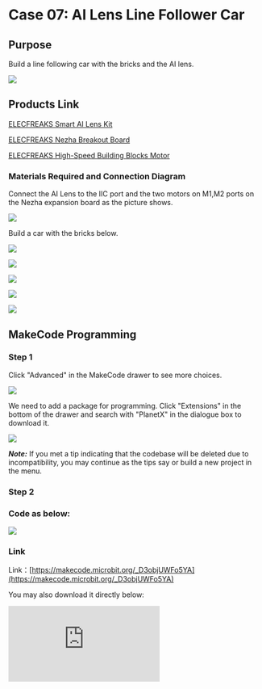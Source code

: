 # Case 07: AI Lens Line Follower Car

## Purpose

Build a line following car with the bricks and the AI lens.

![](./images/05035_01.png)

## Products Link

[ELECFREAKS Smart AI Lens Kit](https://shop.elecfreaks.com/products/elecfreaks-smart-ai-lens-kit?_pos=1&_sid=d572dc26c&_ss=r)

[ELECFREAKS Nezha Breakout Board](https://shop.elecfreaks.com/products/elecfreaks-nezha-breakout-board?_pos=1&_sid=327dd9f18&_ss=r)

[ELECFREAKS High-Speed Building Blocks Motor](https://shop.elecfreaks.com/products/elecfreaks-high-speed-building-blocks-motor?_pos=4&_sid=1012c2d84&_ss=r)


### Materials Required and Connection Diagram

 Connect the AI Lens to the IIC port and the two motors on M1,M2 ports on the Nezha expansion board as the picture shows.


![](./images/05035_07_07.png)

 Build a car with the bricks below.

![](./images/05035_07_01.png)

![](./images/05035_07_02.png)

![](./images/05035_07_03.png)

![](./images/05035_07_04.png)

![](./images/05035_07_05.png)



## MakeCode Programming


### Step 1

Click "Advanced" in the MakeCode drawer to see more choices.

![](./images/05001_04.png)

We need to add a package for programming. Click "Extensions" in the bottom of the drawer and search with "PlanetX" in the dialogue box to download it.

![](./images/05001_05.png)

***Note:*** If you met a tip indicating that the codebase will be deleted due to incompatibility, you may continue as the tips say or build a new project in the menu.

### Step 2

### Code as below:

![](./images/05035_07_06.png)


### Link
Link：[https://makecode.microbit.org/_D3objUWFo5YA](https://makecode.microbit.org/_D3objUWFo5YA)

You may also download it directly below:


<div
    style={{
        position: 'relative',
        paddingBottom: '60%',
        overflow: 'hidden',
    }}
>
    <iframe
        src="https://makecode.microbit.org/_DdAU5d4kMJDh"
        frameborder="0"
        sandbox="allow-popups allow-forms allow-scripts allow-same-origin"
        style={{
            position: 'absolute',
            width: '100%',
            height: '100%',
        }}
    />
</div>


### Result
The car moves along with the line with the guidance of the AI lens.
